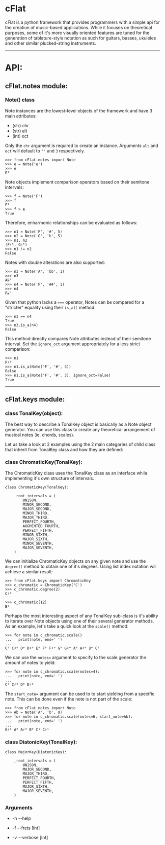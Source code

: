# cFlat
cFlat is a python framework that provides programmers with a simple api for the creation of music-based applications. While it focuses on theoretical purposes, some of it's more visually oriented features are tuned for the generation of tablature-style notation as such for guitars, basses, ukuleles and other similar plucked-string instruments.

<hr/>

# API:
## cFlat.notes module:

### Note() class
Note instances are the lowest-level objects of the framework and have 3 main attributes:

* (str) chr
* (str) alt
* (int) oct

Only the `chr` argument is required to create an instance. Arguments `alt` and `oct` will default to `''` and `3` respectively.

```
>>> from cFlat.notes import Note
>>> e = Note('e')
>>> e
E³
```

Note objects implement comparison operators based on their semitone intervals:

```
>>> f = Note('F')
>>> f 
F³
>>> f > e
True
```

Therefore, enharmonic relationships can be evaluated as follows:

```
>>> n1 = Note('F', '#', 5)
>>> n2 = Note('G', 'b', 5)
>>> n1, n2
(F♯⁵, G♭⁵)
>>> n1 != n2
False
```

Notes with double alterations are also supported:

```
>>> n3 = Note('A', 'bb', 1)
>>> n3
A𝄫¹
>>> n4 = Note('F', '##', 1)
>>> n4
F𝄪¹

```

Given that python lacks a `===` operator, Notes can be compared for a "stricter" equality using their `is_a()` method:

```
>>> n3 == n4
True
>>> n3.is_a(n4)
False
```

This method directly compares Note attributes instead of their semitone interval. Set the `ignore_oct` argument appropriately for a less strict comparison:

```
>>> n1
F♯⁵
>>> n1.is_a(Note('F', '#', 3))
False
>>> n1.is_a(Note('F', '#', 3), ignore_oct=False)
True
```

<hr/>

## cFlat.keys module:


### class TonalKey(object):

The best way to describe a TonalKey object is basically as a Note object generator. You can use this class to create any theoretical arrangement of musical notes (ie. chords, scales).

Let us take a look at 2 examples using the 2 main categories of child class that inherit from TonalKey class and how they are defined:


### class ChromaticKey(TonalKey):

The ChromaticKey class uses the TonalKey class as an interface while implementing it's own structure of intervals.

```
class ChromaticKey(TonalKey):

    _root_intervals = (
        UNISON,
        MINOR_SECOND,
        MAJOR_SECOND,
        MINOR_THIRD,
        MAJOR_THIRD,
        PERFECT_FOURTH,
        AUGMENTED_FOURTH,
        PERFECT_FIFTH,
        MINOR_SIXTH,
        MAJOR_SIXTH,
        MINOR_SEVENTH,
        MAJOR_SEVENTH,
    )
```

We can initialize ChromaticKey objects on any given note and use the ```degree()``` method to obtain one of it's degrees. Using list index notation will achieve a similar result:

```
>>> from cFlat.keys import ChromaticKey
>>> c_chromatic = ChromaticKey('C')
>>> c_chromatic.degree(2)
C♯⁰

>>> c_chromatic[12]
B⁰
```

Perhaps the most interesting aspect of any TonalKey sub-class is it's ability to iterate over Note objects using one of their several generator methods. As an example, let's take a quick look at the ```scale()``` method:

```
>>> for note in c_chromatic.scale()
...   print(note, end=' ')
...
C⁰ C♯⁰ D⁰ D♯⁰ E⁰ F⁰ F♯⁰ G⁰ G♯⁰ A⁰ A♯⁰ B⁰ C¹ 
```

We can use the ```notes=``` argument to specify to the scale generator the amount of notes to yield:

```
>>> for note in c_chromatic.scale(notes=4):
...   print(note, end=' ')
...
C⁰ C♯⁰ D⁰ D♯⁰ 
```

The ```start_note=``` argument can be used to to start yielding from a specific note. This can be done even if the note is not part of the scale:

```
>>> from cFlat.notes import Note
>>> Ab = Note('A', 'b', 0)
>>> for note in c_chromatic.scale(notes=6, start_note=Ab):
...   print(note, end=' ')
...
G♯⁰ A⁰ A♯⁰ B⁰ C¹ C♯¹ 
```



### class DiatonicKey(TonalKey):

```
class MajorKey(DiatonicKey):

    _root_intervals = (
        UNISON,
        MAJOR_SECOND,
        MAJOR_THIRD,
        PERFECT_FOURTH,
        PERFECT_FIFTH,
        MAJOR_SIXTH,
        MAJOR_SEVENTH,
    )
```




### Arguments

* -h --help  

* -f --frets [int] 
* -v --verbose [int] 

